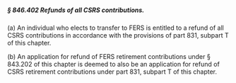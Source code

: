 ##### § 846.402 Refunds of all CSRS contributions. #####

(a) An individual who elects to transfer to FERS is entitled to a refund of all CSRS contributions in accordance with the provisions of part 831, subpart T of this chapter.

(b) An application for refund of FERS retirement contributions under § 843.202 of this chapter is deemed to also be an application for refund of CSRS retirement contributions under part 831, subpart T of this chapter.